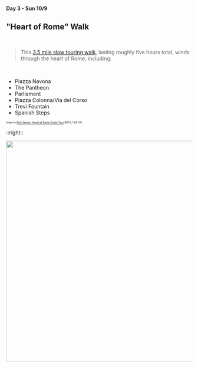 #### Day 3 - Sun 10/9
## **"Heart of Rome" Walk**

<br>

> This [3.5 mile slow touring walk](https://goo.gl/maps/7SYbzv4ssyrABwv87), lasting roughly five hours total, winds through the heart of Rome, including:

<br>

* Piazza Navona
* The Pantheon
* Parliament
* Piazza Colonna/Via del Corso
* Trevi Fountain
* Spanish Steps

<span style="font-size:50%">listen to [Rick Steves' Heart of Rome Audio Tour](https://podcasts.ricksteves.com/walkingtours/rome-heart.mp3) (MP3, 1:08:07)</span>

::right::

<img src="/heart-of-rome-walk-map.png" height="600" width="600" style="margin:auto"/>